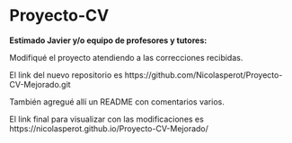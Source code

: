 # Proyecto-CV

<b>Estimado Javier y/o equipo de profesores y tutores:</b>

<p>Modifiqué el proyecto atendiendo a las correcciones recibidas.</p> 
<p>El link del nuevo repositorio es https://github.com/Nicolasperot/Proyecto-CV-Mejorado.git </p>
<p>También agregué allí un README con comentarios varios. </p>

<p>El link final para visualizar con las modificaciones es https://nicolasperot.github.io/Proyecto-CV-Mejorado/ </p>
